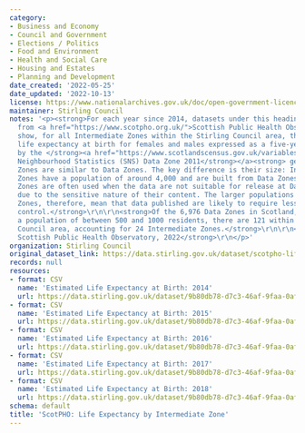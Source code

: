 ```yaml
---
category:
- Business and Economy
- Council and Government
- Elections / Politics
- Food and Environment
- Health and Social Care
- Housing and Estates
- Planning and Development
date_created: '2022-05-25'
date_updated: '2022-10-13'
license: https://www.nationalarchives.gov.uk/doc/open-government-licence/version/3/
maintainer: Stirling Council
notes: '<p><strong>For each year since 2014, datasets under this heading, sourced
  from <a href="https://www.scotpho.org.uk/">Scottish Public Health Observatory (ScotPHO)</a>,
  show, for all Intermediate Zones within the Stirling Council area, the estimated
  life expectancy at birth for females and males expressed as a five-year average.</strong>\r\n\r\n<strong>Defined
  by the </strong><a href="https://www.scotlandscensus.gov.uk/variables-classification/sns-data-zone-2011#:~:text=The%20data%20zone%20geography%20covers,around%20500%20to%201%2C000%20residents."><strong>Scottish
  Neighbourhood Statistics (SNS) Data Zone 2011</strong></a><strong> geography, Intermediate
  Zones are similar to Data Zones. The key difference is their size: Intermediate
  Zones have a population of around 4,000 and are built from Data Zones. Intermediate
  Zones are often used when the data are not suitable for release at Data Zone level
  due to the sensitive nature of their content. The larger populations of Intermediate
  Zones, therefore, mean that data published are likely to require less rigorous disclosure
  control.</strong>\r\n\r\n<strong>Of the 6,976 Data Zones in Scotland, each covering
  a population of between 500 and 1000 residents, there are 121 within the Stirling
  Council area, accounting for 24 Intermediate Zones.</strong>\r\n\r\n<strong>\xa9
  Scottish Public Health Observatory, 2022</strong>\r\n</p>'
organization: Stirling Council
original_dataset_link: https://data.stirling.gov.uk/dataset/scotpho-life-expectancy-by-intermediate-zone
records: null
resources:
- format: CSV
  name: 'Estimated Life Expectancy at Birth: 2014'
  url: https://data.stirling.gov.uk/dataset/9b80db78-d7c3-46af-9faa-0afcc1e61bf2/resource/b5744af3-eab3-4890-8084-a3972c658e66/download/20220602-stirling-life-expectancy-by-intermediate-zone-2014.csv
- format: CSV
  name: 'Estimated Life Expectancy at Birth: 2015'
  url: https://data.stirling.gov.uk/dataset/9b80db78-d7c3-46af-9faa-0afcc1e61bf2/resource/0443cbe0-de32-4dc7-a567-52a0318c4550/download/20220602-stirling-life-expectancy-by-intermediate-zone-2015.csv
- format: CSV
  name: 'Estimated Life Expectancy at Birth: 2016'
  url: https://data.stirling.gov.uk/dataset/9b80db78-d7c3-46af-9faa-0afcc1e61bf2/resource/636ae298-275e-4d88-9ef9-3d3dc2e8bf0d/download/20220602-stirling-life-expectancy-by-intermediate-zone-2016.csv
- format: CSV
  name: 'Estimated Life Expectancy at Birth: 2017'
  url: https://data.stirling.gov.uk/dataset/9b80db78-d7c3-46af-9faa-0afcc1e61bf2/resource/9d968468-24f3-4212-b40a-82d3bacc3c09/download/20220602-stirling-life-expectancy-by-intermediate-zone-2017.csv
- format: CSV
  name: 'Estimated Life Expectancy at Birth: 2018'
  url: https://data.stirling.gov.uk/dataset/9b80db78-d7c3-46af-9faa-0afcc1e61bf2/resource/0508fb93-75b1-46cf-ae1a-5a951525500a/download/20220602-stirling-life-expectancy-by-intermediate-zone-2018.csv
schema: default
title: 'ScotPHO: Life Expectancy by Intermediate Zone'
---
```

